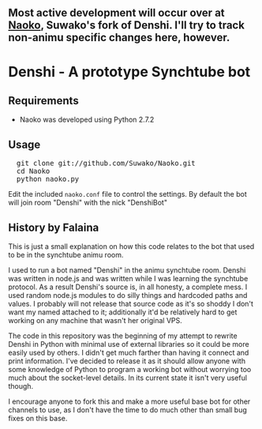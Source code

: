 ## Most active development will occur over at [Naoko](https://github.com/Suwako/Naoko), Suwako's fork of Denshi. I'll try to track non-animu specific changes here, however.

# Denshi - A prototype Synchtube bot

## Requirements
- Naoko was developed using Python 2.7.2

## Usage
<pre>
  git clone git://github.com/Suwako/Naoko.git
  cd Naoko
  python naoko.py
</pre>

Edit the included `naoko.conf` file to control the settings. By default the bot will join room "Denshi" with the nick "DenshiBot"

## History by Falaina
This is just a small explanation on how this code relates to the bot that used to be in the synchtube animu room.

I used to run a bot named "Denshi" in the animu synchtube room. Denshi was written in node.js and was written while I was learning the synchtube protocol. As a result Denshi's source is, in all honesty, a complete mess. I used random node.js modules to do silly things and hardcoded paths and values. I probably will not release that source code as it's so shoddy I don't want my named attached to it; additionally it'd be relatively hard to get working on any machine that wasn't her original VPS.

The code in this repository was the beginning of my attempt to rewrite Denshi in Python with minimal use of external libraries so it could be more easily used by others. I didn't get much farther than having it connect and print information. I've decided to release it as it should allow anyone with some knowledge of Python to program a working bot without worrying too much about the socket-level details. In its current state it isn't very useful though.

I encourage anyone to fork this and make a more useful base bot for other channels to use, as I don't have the time to do much other than small bug fixes on this base.